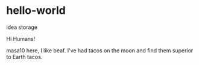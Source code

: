 # hello-world
idea storage


Hi Humans!

masa10 here, I like beaf. 
I've had tacos on the moon and find them superior to Earth tacos.
